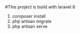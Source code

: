 #This project is build with laravel 8
1. composer install
2. php artisan migrate
3. php artisan serve